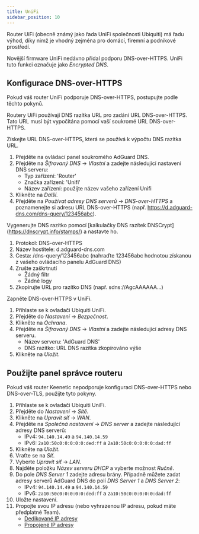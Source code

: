 ```yaml
---
title: UniFi
sidebar_position: 10
---
```


Router UiFi (obecně známý jako řada UniFi společnosti Ubiquiti) má řadu výhod, díky nimž je vhodný zejména pro domácí, firemní a podnikové prostředí.

Novější firmware UniFi nedávno přidal podporu DNS-over-HTTPS. UniFi tuto funkci označuje jako _Encrypted DNS_.

## Konfigurace DNS-over-HTTPS

Pokud váš router UniFi podporuje DNS-over-HTTPS, postupujte podle těchto pokynů.

Routery UiFi používají DNS razítka URL pro zadání URL DNS-over-HTTPS. Tato URL musí být vypočítána pomocí vaší soukromé URL DNS-over-HTTPS.

Získejte URL DNS-over-HTTPS, která se používá k výpočtu DNS razítka URL.

1. Přejděte na ovládací panel soukromého AdGuard DNS.
2. Přejděte na _Šifrovaný DNS_ → _Vlastní_ a zadejte následující nastavení DNS serveru:
   - Typ zařízení: 'Router'
   - Značka zařízení: 'Unifi'
   - Název zařízení: použijte název vašeho zařízení Unifi
3. Klikněte na _Další_.
4. Přejděte na _Používat adresy DNS serverů_ → _DNS-over-HTTPS_ a poznamenejte si adresu URL DNS-over-HTTPS (např. https://d.adguard-dns.com/dns-query/123456abc).

Vygenerujte DNS razítko pomocí [kalkulačky DNS razítek DNSCrypt] (https://dnscrypt.info/stamps/) a nastavte ho.

1. Protokol: DNS-over-HTTPS
2. Název hostitele: d.adguard-dns.com
3. Cesta: /dns-query/123456abc (nahraďte 123456abc hodnotou získanou z vašeho ovládacího panelu AdGuard DNS)
4. Zrušte zaškrtnutí
   - Žádný filtr
   - Žádné logy
5. Zkopírujte URL pro razítko DNS (např. sdns://AgcAAAAAA…)

Zapněte DNS-over-HTTPS v UniFi.

1. Přihlaste se k ovladači Ubiquiti UniFi.
2. Přejděte do _Nastavení_ → _Bezpečnost_.
3. Klikněte na _Ochrana_.
4. Přejděte na _Šifrovaný DNS_ → _Vlastní_ a zadejte následující adresy DNS serveru.
   - Název serveru: 'AdGuard DNS'
   - DNS razítko: URL DNS razítka zkopírováno výše
5. Klikněte na _Uložit_.

## Použijte panel správce routeru

Pokud váš router Keenetic nepodporuje konfiguraci DNS-over-HTTPS nebo DNS-over-TLS, použijte tyto pokyny.

1. Přihlaste se k ovladači Ubiquiti UniFi.
2. Přejděte do _Nastavení_ → _Sítě_.
3. Klikněte na _Upravit síť_ → _WAN_.
4. Přejděte na _Společná nastavení_ → _DNS server_ a zadejte následující adresy DNS serverů:
   - IPv4: `94.140.14.49` a `94.140.14.59`
   - IPv6: `2a10:50c0:0:0:0:0:ded:ff` a `2a10:50c0:0:0:0:0:dad:ff`
5. Klikněte na _Uložit_.
6. Vraťte se na _Síť_.
7. Vyberte _Upravit síť_ → _LAN_.
8. Najděte položku _Název serveru DHCP_ a vyberte možnost _Ručně_.
9. Do pole _DNS Server 1_ zadejte adresu brány. Případně můžete zadat adresy serverů AdGuard DNS do polí _DNS Server 1_ a _DNS Server 2_:
   - IPv4: `94.140.14.49` a `94.140.14.59`
   - IPv6: `2a10:50c0:0:0:0:0:ded:ff` a `2a10:50c0:0:0:0:0:dad:ff`
10. Uložte nastavení.
11. Propojte svou IP adresu (nebo vyhrazenou IP adresu, pokud máte předplatné Team).
    - [Dedikované IP adresy](private-dns/connect-devices/other-options/dedicated-ip.md)
    - [Propojené IP adresy](private-dns/connect-devices/other-options/linked-ip.md)
